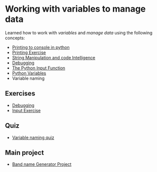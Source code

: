 # **Working with variables to manage data**

Learned how to work with *variables* and *manage data* using the following concepts:

- [Printing to console in python](./concepts/00_hello-world.py)
- [Printing Exercise](./concepts/01_printing-exercise.py)
- [String Manipulation and code Intelligence](./concepts/02_string-manipulation.py)
- [Debugging](./concepts/03_debugging-practice.md)
- [The Python Input Function](./concepts/05_input-function.py)
- [Python Variables](./concepts/07_variables.py)
- Variable naming

## **Exercises**

- [Debugging](./concepts/03_debugging-practice.md)
- [Input Exercise](./concepts/06_input-exercise.md)

## **Quiz**

- [Variable naming quiz](./quiz/00_naming-quiz.html)

## **Main project**

- [Band name Generator Project](/00-beginner/day-01/main.py)
